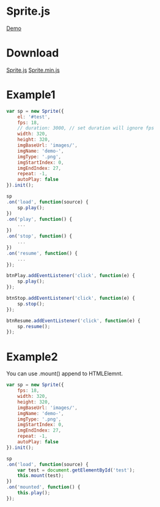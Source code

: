# Sprite.js
[Demo](https://cgh20xx.github.io/Sprite/)

# Download
[Sprite.js](https://cgh20xx.github.io/Sprite/js/Sprite.js)
[Sprite.min.js](https://cgh20xx.github.io/Sprite/js/Sprite.min.js)

# Example1
```javascript
var sp = new Sprite({
    el: '#test',
    fps: 18,
    // duration: 3000, // set duration will ignore fps
    width: 320,
    height: 320,
    imgBaseUrl: 'images/',
    imgName: 'demo-',
    imgType: '.png',
    imgStartIndex: 0,
    imgEndIndex: 27,
    repeat: -1,
    autoPlay: false
}).init();

sp
.on('load', function(source) {
    sp.play();
})
.on('play', function() {
    ...
})
.on('stop', function() {
    ...
})
.on('resume', function() {
    ...
});

btnPlay.addEventListener('click', function(e) {
    sp.play();
});

btnStop.addEventListener('click', function(e) {
    sp.stop();
});

btnResume.addEventListener('click', function(e) {
    sp.resume();
});
```

# Example2

You can use .mount() append to HTMLElemnt.

```javascript
var sp = new Sprite({
    fps: 18,
    width: 320,
    height: 320,
    imgBaseUrl: 'images/',
    imgName: 'demo-',
    imgType: '.png',
    imgStartIndex: 0,
    imgEndIndex: 27,
    repeat: -1,
    autoPlay: false
}).init();

sp
.on('load', function(source) {
    var test = document.getElementById('test');
    this.mount(test);
})
.on('mounted', function() {
    this.play();
});
```